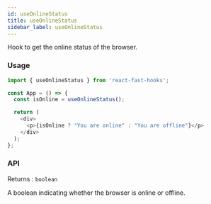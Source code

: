 ```yaml
---
id: useOnlineStatus
title: useOnlineStatus
sidebar_label: useOnlineStatus
---
```


Hook to get the online status of the browser.

### Usage

```typescript
import { useOnlineStatus } from 'react-fast-hooks';

const App = () => {
  const isOnline = useOnlineStatus();

  return (
    <div>
      <p>{isOnline ? "You are online" : "You are offline"}</p>
    </div>
  );
};
```

### API

Returns : `boolean`

A boolean indicating whether the browser is online or offline.
